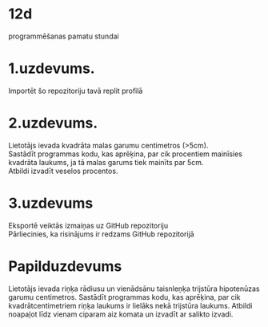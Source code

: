 # 12d
programmēšanas pamatu stundai

# 1.uzdevums.
Importēt šo repozitoriju tavā replit profilā

# 2.uzdevums.
Lietotājs ievada kvadrāta malas garumu centimetros (>5cm).<br>
Sastādīt programmas kodu, kas aprēķina, par cik procentiem mainīsies kvadrāta laukums, ja tā malas garums tiek mainīts par 5cm.<br>
Atbildi izvadīt veselos procentos.

# 3.uzdevums
Eksportē veiktās izmaiņas uz GitHub repozitoriju<br>
Pārliecinies, ka risinājums ir redzams GitHub repozitorijā

# Papilduzdevums
Lietotājs ievada riņķa rādiusu un vienādsānu taisnleņķa trijstūra hipotenūzas garumu centimetros.
Sastādīt programmas kodu, kas aprēķina, par cik kvadrātcentimetriem riņķa laukums ir lielāks nekā trijstūra laukums.
Atbildi noapaļot līdz vienam ciparam aiz komata un izvadīt ar salikto izvadi.
